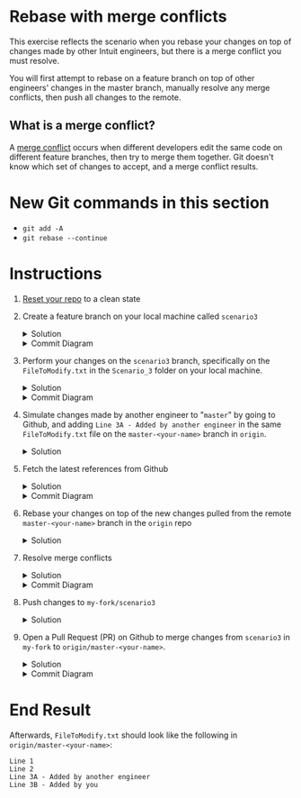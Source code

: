 # Rebase with merge conflicts

This exercise reflects the scenario when you rebase your changes on top of changes made by other Intuit engineers, but there is a merge conflict you must resolve. 

You will first attempt to rebase on a feature branch on top of other engineers' changes in the master branch, manually resolve any merge conflicts, then push all changes to the remote. 

## What is a merge conflict?

A [merge conflict](https://www.atlassian.com/git/tutorials/using-branches/merge-conflicts) occurs when different developers edit the same code on different feature branches, then try to merge them together. Git doesn't know which set of changes to accept, and a merge conflict results. 

# New Git commands in this section
* `git add -A`
* `git rebase --continue`

# Instructions 
1. [Reset your repo](https://github.intuit.com/Albertasaurus/git-practice/blob/master/Cleaning.md) to a clean state

1. Create a feature branch on your local machine called `scenario3`
    <details>
    <summary>Solution</summary>
    
    ```console
    $ git checkout -b scenario3
    ```
    </details>
    
    <details>
    <summary>Commit Diagram</summary>

    ```
    Our local repo:
        
          C scenario3
         /
    A---B master-your-name


    Remote my-fork:
    
    <nothing relevent to show>
    

    Remote origin:
    
    A---B master-your-name
    ```
    </details>
1. Perform your changes on the `scenario3` branch, specifically on the `FileToModify.txt` in the `Scenario_3` folder on your local machine. 
    <details>
    <summary>Solution</summary>

    1. Open `FileToModify.txt` in the `Scenario_3` folder, and add in the line `Line 3B - Added by you` so that it looks like:
        ```
        Line 1
        Line 2
        Line 3B - Added by you
        ```
    1. Stage and commit your changes 
        ```console
        $ git stage -A
        $ git commit -m "your message"
        ```
    </details>
    <details>
    <summary>Commit Diagram</summary>

    ```
    Our local repo:
    
          D scenario3 (Line 3B - Added by you)
         /
    A---B master-your-name
    

    Remote my-fork:
    
    <nothing relevent to show>
    

    Remote origin:
    
    A---B master-your-name
    ```
    </details>
1. Simulate changes made by another engineer to "`master`" by going to Github, and adding `Line 3A - Added by another engineer` in the same `FileToModify.txt` file on the `master-<your-name>` branch in `origin`.
    <details>
    <summary>Solution</summary>

    1. Navigate to the [Scenario_3](https://github.intuit.com/Albertasaurus/git-practice/tree/master/Scenario_3) folder in `origin`. 
    1. From the `branch` dropdown, choose `master-<your-name>`.
    1. Open `FileToModify.txt`, and change the line `Line 3B - Added by you` to `Line 3A - Added by another engineer` so that the file looks like:
        ```
        Line 1
        Line 2
        Line 3A - Added by another engineer
        ```
    1. Add a commit message if you wish, and click "Commit changes"
    </details>

1. Fetch the latest references from Github
    <details>
    <summary>Solution</summary>

    ```console
    $ git fetch origin
    ```
    </details>

    <details>
    <summary>Commit Diagram</summary>
    
    **Note:** You can use a Git GUI such as Tower or Sourcetree to visualize the commit diagram more easily.
    ```
    Our local repo:
    
          D scenario3 (Line 3B - Added by you)
         /
    A---B master-your-name
    

    Remote my-fork:
    
    <nothing relevent to show>
    

    Remote origin:
    
          C another-engineer
         /
    A---B master-your-name
    ```
    </details>
1. Rebase your changes on top of the new changes pulled from the remote `master-<your-name>` branch in the `origin` repo
    <details>
    <summary>Solution</summary>

    1. Update your local `master-<your-name>` branch with the latest changes from Git
        ```console
        $ git checkout master-your-name
        $ git pull origin master-your-name 
        $ git checkout scenario3
        ```
    1. Try to rebase your changes on top of the new changes made by another engineer in `master-<your-name>`. A merge conflict should appear.
        ```console
        $ git rebase master-your-name
        ```
    </details>

1. Resolve merge conflicts   
    <details>
    <summary>Solution</summary>

    1. Go to the file where the merge conflict is occuring. You should see something like this:
        ```
        <<<<<<< HEAD
        Line 3A - Added by another engineer
        =======
        Line 3B - Added by you
        >>>>>>> Line 3B Added by you merge conflict 
        ```
        The content between `<<<<<<< HEAD` and `=======` is the content that is currently on your local machine. 

        The content between `=======` and `>>>>>>> Line 3B Added by you merge conflict` is the content you are trying to add, which is conflicting with the content from the last commit. 

        In this case, we want to keep both lines 3A and 3B. So simply edit the file until all the conflict resolution markers (`<<<<<<< HEAD`, `=======`, and `>>>>>>>`) are gone (delete them manually if necessary), and `FileToModify.txt` looks like below:

        ```
        Line 1
        Line 2
        Line 3A - Added by another engineer
        Line 3B - Added by you
        ```
    1. Add your changes, and continue the rebase.
        ```console
        $ git add -A 
        $ git rebase --continue
        ```
    </details>

    <details>
    <summary>Commit Diagram</summary>

    ```
    Our local repo:

              D' scenario3 (Line 3B - Added by you)
             /
    A---B---C another engineer 
    

    Remote my-fork:
    
    <nothing relevent to show>
    

    Remote origin:
    
          C another-engineer
         /
    A---B master-your-name
    ```
    </details>
    
1. Push changes to `my-fork/scenario3`
    <details>
    <summary>Solution</summary>
    
    Push your changes to Github
    ```console
    $ git push -u my-fork scenario3
    ```
    <details>
    <summary>Commit Diagram</summary>

    ```
    Our local repo:

              D' scenario3 (Line 3B - Added by you)
             /
    A---B---C another engineer 
    

    Remote my-fork:
    
              D' scenario3 (Line 3B - Added by you)
             /
    A---B---C another engineer 
    

    Remote origin:
    
          C another-engineer
         /
    A---B master-your-name
    ```
    </details>
1. Open a Pull Request (PR) on Github to merge changes from `scenario3` in `my-fork` to `origin/master-<your-name>`.
    <details>
    <summary>Solution</summary>

    Open a Pull Request on Githunb to merge changes from `my-fork/scenario3` to `origin/master-<your-name>`. 
    </details>

    <details>
    <summary>Commit Diagram</summary>

    For more details on the notation and interpretation of these commit diagrams, please refer to Step 8 in [scenario 2](https://github.intuit.com/Albertasaurus/git-practice/tree/master/Scenario_2/#Instructions).
    ```
    Our local repo:

    A---B---C---D' scenario3 (Line 3B - Added by you)
    

    Remote my-fork:
    
    A---B---C---D' scenario3 (Line 3B - Added by you)
    

    Remote origin:
    
    A---B---C---D'' scenario3 (Line 3B - Added by you)
    ```
    </details>

# End Result
Afterwards, `FileToModify.txt` should look like the following in `origin/master-<your-name>`:
```
Line 1
Line 2
Line 3A - Added by another engineer
Line 3B - Added by you
```